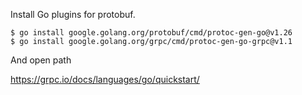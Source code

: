 
Install Go plugins for protobuf.

```
$ go install google.golang.org/protobuf/cmd/protoc-gen-go@v1.26
$ go install google.golang.org/grpc/cmd/protoc-gen-go-grpc@v1.1
```

And open path

https://grpc.io/docs/languages/go/quickstart/
